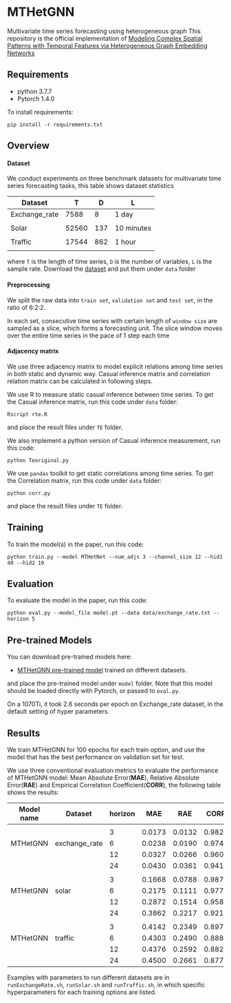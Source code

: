# MTHetGNN
Multivariate time series forecasting using heterogeneous graph
This repository is the official implementation of [Modeling Complex Spatial Patterns with Temporal Features via Heterogeneous Graph Embedding Networks]()

## Requirements
- python 3.7.7
- Pytorch 1.4.0

To install requirements:

```setup
pip install -r requirements.txt
```

## Overview

#### Dataset

We conduct experiments on three benchmark datasets for multivariate time series forecasting tasks, this table shows dataset statistics

| Dataset      | T                  | D       | L          |
| -------------|--------------------| --------| -----------|
| Exchange_rate|7588                |    8    |  1 day     |
|              |                    |         |            |
| Solar        |52560               |    137  |  10 minutes|
|              |                    |         |            |
| Traffic      |17544               |    862  |  1 hour    |
|              |                    |         |            |

where `T` is the length of time series, `D` is the number of variables, `L` is the sample rate. Download the [dataset](https://drive.google.com/drive/folders/1xErmb8GIJVikL5CiSXv3bQTWkLAVbJyT?usp=sharing) and put them under `data` folder
 
#### Preprocessing
We split the raw data into `train set`, `validation set` and `test set`, in the ratio of 6:2:2. 

In each set, consecutive time series
with certain length of `window size` are sampled as a slice, which forms a forecasting unit. The slice window moves over the entire 
time series in the pace of 1 step each time 

#### Adjacency matrix

We use three adjacency matrix to model explicit relations among time series in both static and dynamic way. Casual inference matrix and correlation relation matrix can be calculated in following steps.

We use R to measure static casual inference between time series. To get the Casual inference matrix, run this code under `data` folder:

```TE matrix
Rscript rte.R
```
and place the result files under `TE` folder.

We also implement a python version of Casual inference measurement, run this code:
```TE matrix 2
python Teoriginal.py
```

We use `pandas` toolkit to get static correlations among time series. To get the Correlation matrix, run this code under `data` folder:

```CORR matrix
python corr.py
```
and place the result files under `TE` folder. 

## Training

To train the model(s) in the paper, run this code:

```train
python train.py --model MTHetNet --num_adjs 3 --channel_size 12 --hid1 40 --hid2 10
```

## Evaluation

To evaluate the model in the paper, run this code:

```eval
python eval.py --model_file model.pt --data data/exchange_rate.txt --horizon 5
```

## Pre-trained Models

You can download pre-trained models here:

- [MTHetGNN pre-trained model](https://drive.google.com/drive/folders/1ynmgFcDxAXZpVArbwon5EAXra_0JRExH?usp=sharing) trained on different datasets. 

and place the pre-trained model under `model` folder. Note that this model should be loaded directly with Pytorch,
or passed to `eval.py`.

On a 1070Ti, it took 2.6 seconds per epoch on Exchange_rate dataset, in the default setting of hyper parameters.



## Results

We train MTHetGNN for 100 epochs for each train option, and use the model that has the best performance on validation
set for test. 
 
We use three conventional evaluation metrics to evaluate the performance of MTHetGNN model: Mean Absolute Error(**MAE**),
Relative Absolute Error(**RAE**) and Empirical Correlation Coefficient(**CORR**), the following table shows the results:



| Model name| Dataset            | horizon | MAE    | RAE    | CORR   |
| ----------|--------------------| --------| -------| -------| -------|
||||||
|           |                    |    3    |  0.0173| 0.0132 | 0.9824 |
| MTHetGNN  |exchange_rate       |    6    |  0.0238| 0.0190 | 0.9746 |
|           |                    |    12   |  0.0327| 0.0266 | 0.9604 |
|           |                    |    24   |  0.0430| 0.0361 | 0.9415 |
||||||
|           |                    |    3    |  0.1668| 0.0788 | 0.9872 |
| MTHetGNN  |solar               |    6    |  0.2175| 0.1111 | 0.9772 |
|           |                    |    12   |  0.2872| 0.1514 | 0.9583 |
|           |                    |    24   |  0.3862| 0.2217 | 0.9210 |
||||||
|           |                    |    3    |  0.4142| 0.2349 | 0.8975 |
| MTHetGNN  |traffic             |    6    |  0.4303| 0.2490 | 0.8887 |
|           |                    |    12   |  0.4376| 0.2592 | 0.8828 |
|           |                    |    24   |  0.4500| 0.2661 | 0.8776 |

Examples with parameters to run different datasets are in `runExchangeRate.sh`, `runSolar.sh` and `runTraffic.sh`, in which specific hyperparameters for each training options are listed.

